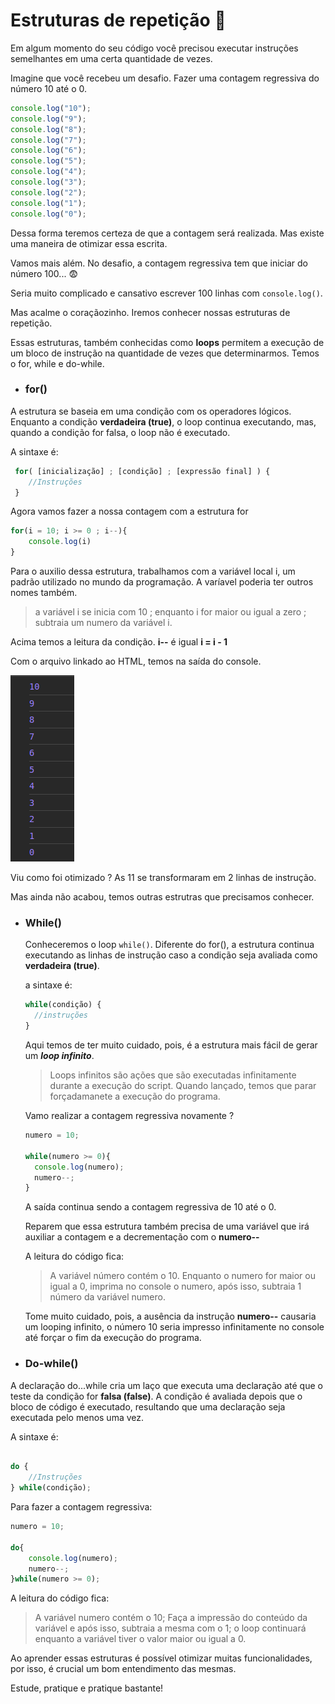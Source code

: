 # Estruturas de repetição :arrows_counterclockwise:

Em algum momento do seu código você precisou executar instruções semelhantes em uma certa quantidade de vezes.

Imagine que você recebeu um desafio. Fazer uma contagem regressiva do número 10 até o 0.

```Javascript
console.log("10");
console.log("9");
console.log("8");
console.log("7");
console.log("6");
console.log("5");
console.log("4");
console.log("3");
console.log("2");
console.log("1");
console.log("0");
```

Dessa forma teremos certeza de que a contagem será realizada. Mas existe uma maneira de otimizar essa escrita.

Vamos mais além. No desafio, a contagem regressiva tem que iniciar do número 100... 😨

Seria muito complicado e cansativo escrever 100 linhas com `console.log()`. 

Mas acalme o coraçãozinho. Iremos conhecer nossas estruturas de repetição. 

Essas estruturas, também conhecidas como **loops** permitem a execução de um bloco de instrução na quantidade de vezes que determinarmos. Temos o for, while e do-while. 

- ### for()
  
A estrutura se baseia em uma condição com os operadores lógicos. Enquanto a condição **verdadeira (true)**, o loop continua executando, mas, quando a condição for falsa, o loop não é executado.

A sintaxe é:



```Javascript
 for( [inicialização] ; [condição] ; [expressão final] ) {
    //Instruções
 }
```

Agora vamos fazer a nossa contagem com a estrutura for

```Javascript
for(i = 10; i >= 0 ; i--){
    console.log(i)
}
```
Para o auxilio dessa estrutura, trabalhamos com a variável local i, um padrão utilizado no mundo da programação. A varíavel poderia ter outros nomes também.

> a variável i se inicia com 10 ; enquanto i for maior ou igual a zero ; subtraia um numero da variável i.

Acima temos a leitura da condição. **i--** é igual **i = i - 1**

Com o arquivo linkado ao HTML, temos na saída do console.

<div >
    <img src='../assets/saida-loop.png'/>
</div>

Viu como foi otimizado ? As 11 se transformaram em 2 linhas de instrução.

Mas ainda não acabou, temos outras estrutras que precisamos conhecer. 

- ### While()
  
  Conheceremos o loop `while()`. Diferente do for(), a estrutura continua executando as linhas de instrução caso a condição seja avaliada como **verdadeira (true)**.

  a sintaxe é:

  ```Javascript
  while(condição) {
    //instruções
  }
  ```
  Aqui temos de ter muito cuidado, pois, é a estrutura mais fácil de gerar um ***loop infinito***.

  >Loops infinitos são ações que são executadas infinitamente durante a execução do script. Quando lançado, temos que parar forçadamanete a execução do programa.

  Vamo realizar a contagem regressiva novamente ? 

  ```Javascript
  numero = 10;

  while(numero >= 0){
    console.log(numero);
    numero--;
  }
  ```

  A saída continua sendo a contagem regressiva de 10 até o 0.

  Reparem que essa estrutura também precisa de uma variável que irá auxiliar a contagem e a decrementação com o **numero--**

  A leitura do código fica: 

  > A variável número contém o 10. Enquanto o numero for maior ou igual a 0, imprima no console o numero, após isso, subtraia 1 número da variável numero.

  Tome muito cuidado, pois, a ausência da instrução **numero--** causaria um looping infinito, o número 10 seria impresso infinitamente no console até forçar o fim da execução do programa.

- ### Do-while()
A declaração do...while cria um laço que executa uma declaração até que o teste da condição for **falsa (false)**. A condição é avaliada depois que o bloco de código é executado, resultando que uma declaração seja executada pelo menos uma vez.

A sintaxe é: 

```Javascript

do {
    //Instruções
} while(condição); 

```

Para fazer a contagem regressiva:

```Javascript
numero = 10;

do{
    console.log(numero);
    numero--;
}while(numero >= 0);
```

A leitura do código fica:
> A variável numero contém o 10; Faça a impressão do conteúdo da variável e após isso, subtraia a mesma com o 1; o loop continuará enquanto a variável tiver o valor maior ou igual a 0.


Ao aprender essas estruturas é possível otimizar muitas funcionalidades, por isso, é crucial um bom entendimento das mesmas. 

Estude, pratique e pratique bastante! 

